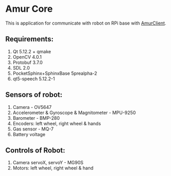 # Amur Core
This is application for communicate with robot on RPi base with [AmurClient](https://github.com/ARDev1161/AmurClient).

## Requirements:
  1) Qt 5.12.2 + qmake
  2) OpenCV 4.0.1
  3) Protobuf 3.7.0
  4) SDL 2.0
  5) PocketSphinx+SphinxBase 5prealpha-2
  6) qt5-speech 5.12.2-1

## Sensors of robot:
  1) Camera - OV5647
  2) Accelerometer & Gyroscope & Magnitometer - MPU-9250
  3) Barometer - BMP-280
  4) Encoders: left wheel, right wheel & hands 
  5) Gas sensor - MQ-7
  6) Battery voltage

## Controls of Robot:
  1) Camera servoX, servoY - MG90S
  2) Motors: left wheel, right wheel & hand


[AmurCore]:https://github.com/ARDev1161/AmurCore
